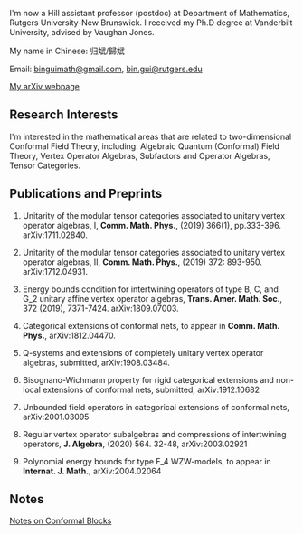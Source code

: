 



I'm now a Hill assistant professor (postdoc) at Department of Mathematics, Rutgers University-New Brunswick. I received my Ph.D degree at Vanderbilt University, advised by Vaughan Jones.

My name in Chinese: 归斌/歸斌

Email: binguimath@gmail.com, bin.gui@rutgers.edu

[My arXiv webpage](https://arxiv.org/a/gui_b_1.html)





## Research Interests

I'm interested in the mathematical areas that are related to two-dimensional Conformal Field Theory, including:  Algebraic Quantum (Conformal) Field Theory, Vertex Operator Algebras, Subfactors and Operator Algebras, Tensor Categories.

## Publications and Preprints 
1. Unitarity of the modular tensor categories associated to unitary vertex operator algebras, I, **Comm. Math. Phys.**, (2019) 366(1), pp.333-396. arXiv:1711.02840.


1. Unitarity of the modular tensor categories associated to unitary vertex operator algebras, II,  **Comm. Math. Phys.**, (2019) 372: 893-950. arXiv:1712.04931.
 
1. Energy bounds condition for intertwining operators of type B, C, and G_2
unitary affine vertex operator algebras,  **Trans. Amer. Math. Soc.**, 372 (2019), 7371-7424. arXiv:1809.07003.



1. Categorical extensions of conformal nets, to appear in **Comm. Math. Phys.**, arXiv:1812.04470.

1. Q-systems and extensions of completely unitary vertex operator algebras, submitted, arXiv:1908.03484.

1. Bisognano-Wichmann property for rigid categorical extensions and non-local extensions of conformal nets, submitted, arXiv:1912.10682

1. Unbounded field operators in categorical extensions of conformal nets, arXiv:2001.03095

1. Regular vertex operator subalgebras and compressions of intertwining operators, **J. Algebra**, (2020) 564. 32-48, arXiv:2003.02921

1. Polynomial energy bounds for type F_4 WZW-models, to appear in **Internat. J. Math.**, arXiv:2004.02064


## Notes
[Notes on Conformal Blocks](Files/2020_Conformal_blocks.pdf)
